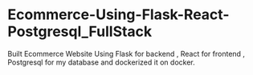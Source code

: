 # Ecommerce-Using-Flask-React-Postgresql_FullStack
Built Ecommerce Website Using Flask for backend , React for frontend , Postgresql for my database and dockerized it on docker.
